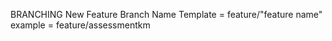 BRANCHING
New Feature Branch Name Template = feature/"feature name"
example = feature/assessmentkm 
